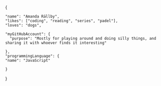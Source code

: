 {
    
    "name": "Amanda Rällby", 
    "likes": ["coding", "reading", "series", "padel"], 
    "loves": "dogs", 
    
    "myGitHubAccount": {
      "purpose": "Mostly for playing around and doing silly things, and sharing it with whoever finds it interesting"
      
    },
    "programmingLanguage": {
    "name": "JavaScript"
    
    }
}

